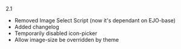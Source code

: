2.1
- Removed Image Select Script (now it's dependant on EJO-base)
- Added changelog
- Temporarily disabled icon-picker
- Allow image-size be overridden by theme